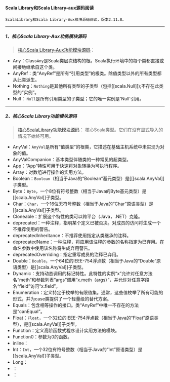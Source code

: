 #### Scala Library和Scala Library-aux源码阅读
    ScalaLibrary和Scala Library-Aux模块源码阅读，版本2.11.8。

-----
##### 1、核心Scala Library-Aux功能模块源码
> [核心Scala Library-Aux功能模块源码](src/main/scala/libiary-aux)：
* Any：Class`Any`是Scala类层次结构的根。Scala执行环境中的每个类都直接或间接地继承自这个类。
* AnyRef：类“AnyRef”是所有“引用类型”的根类。除值类型以外的所有类型都从此类派生。
* Nothing：`Nothing`是其他所有类型的子类型（包括[[scala.Null]]);不存在此类型的“实例”。
* Null： `Null`是所有引用类型的子类型；它的唯一实例是'Null'引用。

-----
##### 2、核心Scala Library功能模块源码
> [核心ScalaLibrary功能模块源码](src/main/scala)： 核心Scala类型。它们在没有显式导入的情况下始终可用。
* AnyVal：`AnyVal`是所有“值类型”的根类，它描述在基础主机系统中未实现为对象的值。
* AnyValCompanion：基本类型伴随类的一种常见的超类型。
* App：“App”特性可用于快速将对象转换为可执行程序。
* Array：对数组进行操作的实用方法。
* Boolean：`Boolean`（相当于Java的“Boolean”基元类型）是[[[scala.AnyVal]]子类型。
* Byte：`Byte`，一个8位有符号整数（相当于Java的Byte基元类型）是[[scala.AnyVal]]子类型。
* Char：`Char`，一个16位无符号整数（相当于Java的“Char”原语类型）是[[scala.AnyVal]]子类型。
* Cloneable：扩展这个特性的类可以跨平台（Java，.NET）克隆。
* deprecated：一种注释，指明某个定义已被否决。对成员的访问将生成一个不推荐使用的警告。
* deprecatedInheritance：不推荐使用指定从类继承的注释。
* deprecatedName：一种注释，将应用该注释的参数的名称指定为已弃用。在命名参数中使用该名称将生成弃用警告。
* deprecatedOverriding：指定重写成员的注释已弃用。
* Double：`Double`，一个64位的IEEE-754浮点数（相当于Java的“Double”原语类型）是[[scala.AnyVal]]子类型。
* Dynamic：支持动态调用的标记特性。此特性的实例“x”允许对任意方法名“meth”和参数列表“args”调用“x.meth（args）”，并允许对任意字段名“field”访问“x.field”。
* Enumeration：定义特定于枚举的有限值集。通常，这些值枚举了所有可能的形式，并为case类提供了一个轻量级的替代方案。
* Equals：包含相等操作的接口。类“AnyRef”中唯一不存在的方法是“canEqual”。
* Float：`Float`，一个32位的IEEE-754浮点数（相当于Java的“Float”原语类型），是[[scala.AnyVal]]子类型。
* Function：定义高阶函数式程序设计实用方法的模块。
* Function0：参数为0的函数。
* inline：
* Int：`Int`，一个32位有符号整数（相当于Java的“Int”原语类型）是[[scala.AnyVal]]子类型。
* Long：
* ：
* ：




